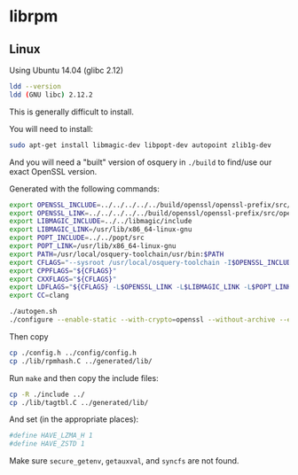 # librpm

## Linux

Using Ubuntu 14.04 (glibc 2.12)

```sh
ldd --version
ldd (GNU libc) 2.12.2
```

This is generally difficult to install.

You will need to install:

```sh
sudo apt-get install libmagic-dev libpopt-dev autopoint zlib1g-dev
```

And you will need a "built" version of osquery in `./build` to find/use our exact OpenSSL version.

Generated with the following commands:

```sh
export OPENSSL_INCLUDE=../../../../../build/openssl/openssl-prefix/src/openssl/include
export OPENSSL_LINK=../../../../../build/openssl/openssl-prefix/src/openssl
export LIBMAGIC_INCLUDE=../../libmagic/include
export LIBMAGIC_LINK=/usr/lib/x86_64-linux-gnu
export POPT_INCLUDE=../../popt/src
export POPT_LINK=/usr/lib/x86_64-linux-gnu
export PATH=/usr/local/osquery-toolchain/usr/bin:$PATH
export CFLAGS="--sysroot /usr/local/osquery-toolchain -I$OPENSSL_INCLUDE -I$LIBMAGIC_INCLUDE -I$POPT_INCLUDE"
export CPPFLAGS="${CFLAGS}"
export CXXFLAGS="${CFLAGS}"
export LDFLAGS="${CFLAGS} -L$OPENSSL_LINK -L$LIBMAGIC_LINK -L$POPT_LINK"
export CC=clang

./autogen.sh
./configure --enable-static --with-crypto=openssl --without-archive --enable-bdb --enable-bdb-ro --without-lua --disable-plugins --disable-openmp
```

Then copy

```sh
cp ./config.h ../config/config.h
cp ./lib/rpmhash.C ../generated/lib/
```

Run `make` and then copy the include files:

```sh
cp -R ./include ../
cp ./lib/tagtbl.C ../generated/lib/
```

And set (in the appropriate places):

```sh
#define HAVE_LZMA_H 1
#define HAVE_ZSTD 1
```

Make sure `secure_getenv`, `getauxval`, and `syncfs` are not found.
